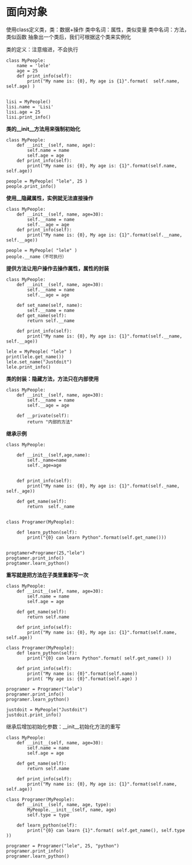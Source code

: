 # 面向对象

使用class定义类，类：数据+操作
类中名词：属性，类似变量
类中名词：方法，类似函数
抽象出一个类后，我们可根据这个类来实例化

类的定义：注意缩进，不会执行

    class MyPeople:
        name = 'lele'
        age = 25
        def print_info(self):
            print("My name is: {0}, My age is {1}".format(  self.name,  self.age) )


    lisi = MyPeople()
    lisi.name = 'Lisi'
    lisi.age = 25
    lisi.print_info()    



**类的__init__方法用来强制初始化**

    class MyPeople:
        def __init__(self, name, age):
            self.name = name
            self.age = age
        def print_info(self):
            print("My name is: {0}, My age is: {1}".format(self.name, self.age))

    people = MyPeople( "lele", 25 )
    people.print_info()

**使用__隐藏属性，实例就无法直接操作**

    class MyPeople:
        def __init__(self, name, age=30):
            self.__name = name
            self.__age = age
        def print_info(self):
            print("My name is: {0}, My age is: {1}".format(self.__name, self.__age))

    people = MyPeople( "lele" )
    people.__name（不可执行）

**提供方法让用户操作去操作属性，属性的封装**


    class MyPeople:
        def __init__(self, name, age=30):
            self.__name = name
            self.__age = age

        def set_name(self, name):
            self.__name = name
        def get_name(self):
            return self.__name

        def print_info(self):
            print("My name is: {0}, My age is: {1}".format(self.__name, self.__age))

    lele = MyPeople( "lele" )
    print(lele.get_name())
    lele.set_name("Justdoit")
    lele.print_info()

**类的封装：隐藏方法，方法只在内部使用**

    class MyPeople:
        def __init__(self, name, age=30):
            self.__name = name
            self.__age = age

        def __private(self):
            return "内部的方法"

**继承示例**

    class MyPeople:

        def __init__(self,age,name):
            self._name=name
            self._age=age


        def print_info(self):
            print("My name is: {0}, My age is: {1}".format(self._name, self._age))

        def get_name(self):
            return  self._name


    class Programer(MyPeople):

        def learn_python(self):
            print("{0} can learn Python".format(self.get_name()))


    progtamer=Programer(25,"lele")
    progtamer.print_info()
    progtamer.learn_python()

**重写就是把方法在子类里重新写一次**

    class MyPeople:
        def __init__(self, name, age=30):
            self.name = name
            self.age = age

        def get_name(self):
            return self.name

        def print_info(self):
            print("My name is: {0}, My age is: {1}".format(self.name, self.age))

    class Programer(MyPeople):
        def learn_python(self):
            print("{0} can learn Python".format( self.get_name() ))

        def print_info(self):
            print("My name is: {0}".format(self.name))
            print( "My age is: {0}".format(self.age) )

    programer = Programer("lele")
    programer.print_info()
    programer.learn_python()

    justdoit = MyPeople("Justdoit")
    justdoit.print_info()

继承后增加初始化参数：__init__初始化方法的重写

    class MyPeople:
        def __init__(self, name, age=30):
            self.name = name
            self.age = age

        def get_name(self):
            return self.name

        def print_info(self):
            print("My name is: {0}, My age is: {1}".format(self.name, self.age))

    class Programer(MyPeople):
        def __init__(self, name, age, type):
            MyPeople.__init__(self, name, age)
            self.type = type

        def learn_python(self):
            print("{0} can learn {1}".format( self.get_name(), self.type ))

    programer = Programer("lele", 25, "python")
    programer.print_info()
    programer.learn_python()

